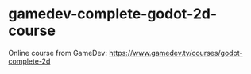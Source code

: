 # gamedev-complete-godot-2d-course
Online course from GameDev: https://www.gamedev.tv/courses/godot-complete-2d
